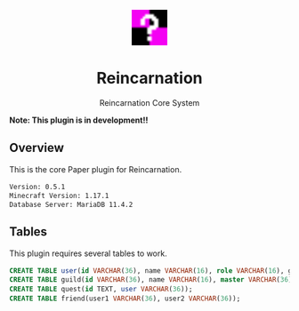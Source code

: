 <p align="center"><img src="material/unknown.png" width="64px"></p>
<h1 align="center">Reincarnation</h1>
<p align="center">Reincarnation Core System</p>

**Note: This plugin is in development!!**

## Overview

This is the core Paper plugin for Reincarnation.

```
Version: 0.5.1
Minecraft Version: 1.17.1
Database Server: MariaDB 11.4.2
```

## Tables

This plugin requires several tables to work.

```sql
CREATE TABLE user(id VARCHAR(36), name VARCHAR(16), role VARCHAR(16), guild VARCHAR(36), exp INT UNSIGNED, money INT UNSIGNED, youtube VARCHAR(30), twitter VARCHAR(15), discord VARCHAR(32));
CREATE TABLE guild(id VARCHAR(36), name VARCHAR(16), master VARCHAR(36), exp INT UNSIGNED, money INT UNSIGNED);
CREATE TABLE quest(id TEXT, user VARCHAR(36));
CREATE TABLE friend(user1 VARCHAR(36), user2 VARCHAR(36));
```